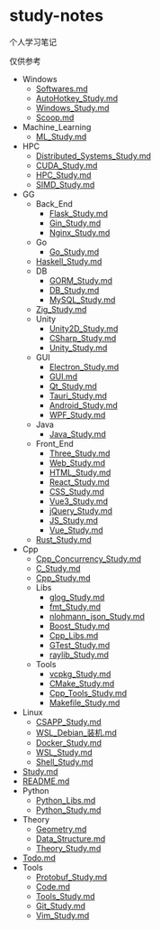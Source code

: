 # study-notes

个人学习笔记

仅供参考

<!-- tree2md -->

- Windows
  - [Softwares.md](./Windows/Softwares.md)
  - [AutoHotkey_Study.md](./Windows/AutoHotkey%20Study.md)
  - [Windows_Study.md](./Windows/Windows%20Study.md)
  - [Scoop.md](./Windows/Scoop.md)
- Machine_Learning
  - [ML_Study.md](./Machine%20Learning/ML%20Study.md)
- HPC
  - [Distributed_Systems_Study.md](./HPC/Distributed%20Systems%20Study.md)
  - [CUDA_Study.md](./HPC/CUDA%20Study.md)
  - [HPC_Study.md](./HPC/HPC%20Study.md)
  - [SIMD_Study.md](./HPC/SIMD%20Study.md)
- GG
  - Back_End
    - [Flask_Study.md](./GG/Back%20End/Flask%20Study.md)
    - [Gin_Study.md](./GG/Back%20End/Gin%20Study.md)
    - [Nginx_Study.md](./GG/Back%20End/Nginx%20Study.md)
  - Go
    - [Go_Study.md](./GG/Go/Go%20Study.md)
  - [Haskell_Study.md](./GG/Haskell%20Study.md)
  - DB
    - [GORM_Study.md](./GG/DB/GORM%20Study.md)
    - [DB_Study.md](./GG/DB/DB%20Study.md)
    - [MySQL_Study.md](./GG/DB/MySQL%20Study.md)
  - [Zig_Study.md](./GG/Zig%20Study.md)
  - Unity
    - [Unity2D_Study.md](./GG/Unity/Unity2D%20Study.md)
    - [CSharp_Study.md](./GG/Unity/CSharp%20Study.md)
    - [Unity_Study.md](./GG/Unity/Unity%20Study.md)
  - GUI
    - [Electron_Study.md](./GG/GUI/Electron%20Study.md)
    - [GUI.md](./GG/GUI/GUI.md)
    - [Qt_Study.md](./GG/GUI/Qt%20Study.md)
    - [Tauri_Study.md](./GG/GUI/Tauri%20Study.md)
    - [Android_Study.md](./GG/GUI/Android%20Study.md)
    - [WPF_Study.md](./GG/GUI/WPF%20Study.md)
  - Java
    - [Java_Study.md](./GG/Java/Java%20Study.md)
  - Front_End
    - [Three_Study.md](./GG/Front%20End/Three%20Study.md)
    - [Web_Study.md](./GG/Front%20End/Web%20Study.md)
    - [HTML_Study.md](./GG/Front%20End/HTML%20Study.md)
    - [React_Study.md](./GG/Front%20End/React%20Study.md)
    - [CSS_Study.md](./GG/Front%20End/CSS%20Study.md)
    - [Vue3_Study.md](./GG/Front%20End/Vue3%20Study.md)
    - [jQuery_Study.md](./GG/Front%20End/jQuery%20Study.md)
    - [JS_Study.md](./GG/Front%20End/JS%20Study.md)
    - [Vue_Study.md](./GG/Front%20End/Vue%20Study.md)
  - [Rust_Study.md](./GG/Rust%20Study.md)
- Cpp
  - [Cpp_Concurrency_Study.md](./Cpp/Cpp%20Concurrency%20Study.md)
  - [C_Study.md](./Cpp/C%20Study.md)
  - [Cpp_Study.md](./Cpp/Cpp%20Study.md)
  - Libs
    - [glog_Study.md](./Cpp/Libs/glog%20Study.md)
    - [fmt_Study.md](./Cpp/Libs/fmt%20Study.md)
    - [nlohmann_json_Study.md](./Cpp/Libs/nlohmann_json%20Study.md)
    - [Boost_Study.md](./Cpp/Libs/Boost%20Study.md)
    - [Cpp_Libs.md](./Cpp/Libs/Cpp%20Libs.md)
    - [GTest_Study.md](./Cpp/Libs/GTest%20Study.md)
    - [raylib_Study.md](./Cpp/Libs/raylib%20Study.md)
  - Tools
    - [vcpkg_Study.md](./Cpp/Tools/vcpkg%20Study.md)
    - [CMake_Study.md](./Cpp/Tools/CMake%20Study.md)
    - [Cpp_Tools_Study.md](./Cpp/Tools/Cpp%20Tools%20Study.md)
    - [Makefile_Study.md](./Cpp/Tools/Makefile%20Study.md)
- Linux
  - [CSAPP_Study.md](./Linux/CSAPP%20Study.md)
  - [WSL_Debian_装机.md](./Linux/WSL%20Debian%20装机.md)
  - [Docker_Study.md](./Linux/Docker%20Study.md)
  - [WSL_Study.md](./Linux/WSL%20Study.md)
  - [Shell_Study.md](./Linux/Shell%20Study.md)
- [Study.md](./Study.md)
- [README.md](./README.md)
- Python
  - [Python_Libs.md](./Python/Python%20Libs.md)
  - [Python_Study.md](./Python/Python%20Study.md)
- Theory
  - [Geometry.md](./Theory/Geometry.md)
  - [Data_Structure.md](./Theory/Data%20Structure.md)
  - [Theory_Study.md](./Theory/Theory%20Study.md)
- [Todo.md](./Todo.md)
- Tools
  - [Protobuf_Study.md](./Tools/Protobuf%20Study.md)
  - [Code.md](./Tools/Code.md)
  - [Tools_Study.md](./Tools/Tools%20Study.md)
  - [Git_Study.md](./Tools/Git%20Study.md)
  - [Vim_Study.md](./Tools/Vim%20Study.md)
